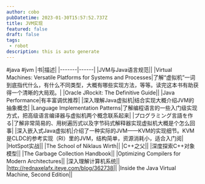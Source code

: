 ```yaml
---
author: cobo
pubDatetime: 2023-01-30T15:57:52.737Z
title: JVM实现
featured: false
draft: false
tags:
 - robot
description: this is auto generate
---
```

#java #jvm
|书|描述|
|-------|------|
|JVM与Java语言规范||
|Virtual Machines: Versatile Platforms for Systems and Processes|了解“虚拟机”一词到底指代什么，有什么不同类型，大概有哪些实现方法，等等。读完这本书有助获得一个清晰的大局观。|
|Oracle JRockit: The Definitive Guide||
|Java Performance|有丰富调优推荐|
|深入理解Java虚拟机|结合实现大概介绍JVM的抽象概念|
|Language Implementation Patterns|了解编程语言的一些入门级实现方式，把高级语言编译器与虚拟机两个概念联系起来|
|プログラミング言語を作る|了解非常简易的、用树遍历式以及字节码式解释器实现虚拟机大概是个怎么回事|
|深入嵌入式Java虚拟机|介绍了一种实际的JVM——KVM的实现细节。KVM是CLDC的参考实现（RI）里的JVM，结构简单，资源消耗小，适合入门阅|
|HotSpot实战||
|The School of Niklaus Wirth||
|C++之父||
|深度探索C++对象模型||
|The Garbage Collection Handbook||
|Optimizing Compilers for Modern Architectures||
|深入理解计算机系统||
|http://rednaxelafx.iteye.com/blog/362738||
|Inside the Java Virtual Machine, Second Edition||

